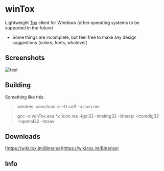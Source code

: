 # winTox

Lightweight [Tox](https://github.com/irungentoo/ProjectTox-Core) client for Windows (other operating systems to be supported in the future)

* Some things are incomplete, but feel free to make any design suggestions (colors, fonts, whatever)

## Screenshots
![test](https://raw.github.com/notsecure/winTox/master/images/winTox.png "winTox early build")


## Building

Something like this:

>windres icons/icon.rc -O coff -o icon.res

>gcc -o winTox.exe *.c icon.res -lgdi32 -lmsimg32 -ldnsapi -lcomdlg32 -lopenal32 -ltoxav 

## Downloads

[https://wiki.tox.im/Binaries](https://wiki.tox.im/Binaries)

## Info



